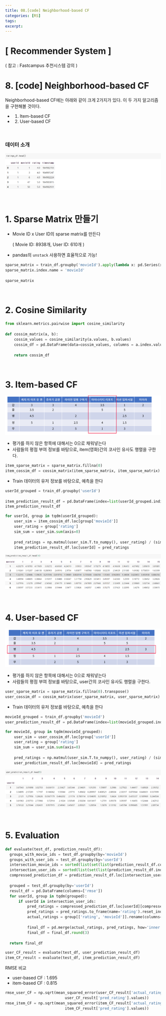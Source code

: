 ```yaml
---
title: 08.[code] Neighborhood-based CF
categories: [RS]
tags: 
excerpt: 
---
```


<script src="https://cdn.mathjax.org/mathjax/latest/MathJax.js?config=TeX-AMS-MML_HTMLorMML" type="text/javascript"></script>

# [ Recommender System ]

( 참고 : Fastcampus 추천시스템 강의 )

# 8. [code] Neighborhood-based CF

Neighborhood-based CF에는 아래와 같이 크게 2가지가 있다. 이 두 가지 알고리즘을 구현해볼 것이다.

- 1) Item-based CF
- 2) User-based CF

<br>

### 데이터 소개

![figure2](/assets/img/recsys/7-1.png)

<br>

# 1. Sparse Matrix 만들기

- Movie ID x User ID의 sparse matrix를 만든다

  ( Movie ID: 8938개, User ID: 610개 )

- pandas의 `unstack` 사용하면 효율적으로 가능!

```python
sparse_matrix = train_df.groupby('movieId').apply(lambda x: pd.Series(x['rating'].values, index=x['userId'])).unstack()
sparse_matrix.index.name = 'movieId'

sparse_matrix
```

<br>

# 2. Cosine Similarity

```python
from sklearn.metrics.pairwise import cosine_similarity

def cossim_matrix(a, b):
    cossim_values = cosine_similarity(a.values, b.values)
    cossim_df = pd.DataFrame(data=cossim_values, columns = a.index.values, index=a.index)

    return cossim_df
```

<br>

# 3. Item-based CF

![figure2](/assets/img/recsys/3-2.png)



- 평가를 하지 않은 항목에 대해서는 0으로 채워넣는다
- 사람들의 평점 부여 정보를 바탕으로, item(영화)간의 코사인 유사도 행렬을 구한다.

```python
item_sparse_matrix = sparse_matrix.fillna(0)
item_cossim_df = cossim_matrix(item_sparse_matrix, item_sparse_matrix)
```



- Train 데이터의 유저 정보를 바탕으로, 예측을 한다

```python
userId_grouped = train_df.groupby('userId')

item_prediction_result_df = pd.DataFrame(index=list(userId_grouped.indices.keys()), columns=item_sparse_matrix.index)
item_prediction_result_df
```



```python
for userId, group in tqdm(userId_grouped):
    user_sim = item_cossim_df.loc[group['movieId']]
    user_rating = group['rating']
    sim_sum = user_sim.sum(axis=0)
    
    pred_ratings = np.matmul(user_sim.T.to_numpy(), user_rating) / (sim_sum+1)
    item_prediction_result_df.loc[userId] = pred_ratings
```

![figure2](/assets/img/recsys/8-1.png)

<br>

# 4. User-based CF

![figure2](/assets/img/recsys/3-3.png)



- 평가를 하지 않은 항목에 대해서는 0으로 채워넣는다
- 사람들의 평점 부여 정보를 바탕으로, user간의 코사인 유사도 행렬을 구한다.

```python
user_sparse_matrix = sparse_matrix.fillna(0).transpose()
user_cossim_df = cossim_matrix(user_sparse_matrix, user_sparse_matrix)
```



- Train 데이터의 유저 정보를 바탕으로, 예측을 한다

```python
movieId_grouped = train_df.groupby('movieId')
user_prediction_result_df = pd.DataFrame(index=list(movieId_grouped.indices.keys()), columns=user_sparse_matrix.index)

```



```python
for movieId, group in tqdm(movieId_grouped):
    user_sim = user_cossim_df.loc[group['userId']]
    user_rating = group['rating']
    sim_sum = user_sim.sum(axis=0)

    pred_ratings = np.matmul(user_sim.T.to_numpy(), user_rating) / (sim_sum+1)
    user_prediction_result_df.loc[movieId] = pred_ratings
```

![figure2](/assets/img/recsys/8-2.png)

<br>

# 5. Evaluation

```python
def evaluate(test_df, prediction_result_df):
  groups_with_movie_ids = test_df.groupby(by='movieId')
  groups_with_user_ids = test_df.groupby(by='userId')
  intersection_movie_ids = sorted(list(set(list(prediction_result_df.columns)).intersection(set(list(groups_with_movie_ids.indices.keys())))))
  intersection_user_ids = sorted(list(set(list(prediction_result_df.index)).intersection(set(groups_with_user_ids.indices.keys()))))
  compressed_prediction_df = prediction_result_df.loc[intersection_user_ids][intersection_movie_ids]
  
  grouped = test_df.groupby(by='userId')
  result_df = pd.DataFrame(columns=['rmse'])
  for userId, group in tqdm(grouped):
      if userId in intersection_user_ids:
          pred_ratings = compressed_prediction_df.loc[userId][compressed_prediction_df.loc[userId].index.intersection(list(group['movieId'].values))]
          pred_ratings = pred_ratings.to_frame(name='rating').reset_index().rename(columns={'index':'movieId','rating':'pred_rating'})
          actual_ratings = group[['rating', 'movieId']].rename(columns={'rating':'actual_rating'})

          final_df = pd.merge(actual_ratings, pred_ratings, how='inner', on=['movieId'])
          final_df = final_df.round(3) 

  return final_df
```



```python
user_CF_result = evaluate(test_df, user_prediction_result_df)
item_CF_result = evaluate(test_df, item_prediction_result_df)
```



RMSE 비교

- user-based CF : 1.695
- item-based CF : 0.815

```python
rmse_user_CF = np.sqrt(mean_squared_error(user_CF_result['actual_rating'].values,
                           user_CF_result['pred_rating'].values))
rmse_item_CF = np.sqrt(mean_squared_error(item_CF_result['actual_rating'].values,
                           item_CF_result['pred_rating'].values))
```



